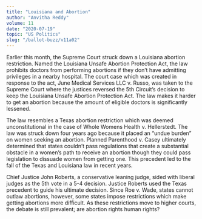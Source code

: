 ```yaml
---
title: "Louisiana and Abortion"
author: "Anvitha Reddy"
volume: 11
date: "2020-07-19"
topic: "US Politics"
slug: "/ballot-buzz/v11a02"
---
```


Earlier this month, the Supreme Court struck down a Louisiana abortion restriction. Named the Louisiana Unsafe Abortion Protection Act, the law prohibits doctors from performing abortions if they don’t have admitting privileges in a nearby hospital. The court case which was created in response to the act, June Medical Services LLC v. Russo, was taken to the Supreme Court where the justices reversed the 5th Circuit’s decision to keep the Louisiana Unsafe Abortion Protection Act. The law makes it harder to get an abortion because the amount of eligible doctors is significantly lessened.

The law resembles a Texas abortion restriction which was deemed unconstitutional in the case of Whole Womens Health v. Hellerstedt. The law was struck down four years ago because it placed an “undue burden” on women seeking an abortion. Planned Parenthood v. Casey ultimately determined that states couldn’t pass regulations that create a substantial obstacle in a women’s path to receive an abortion though they could pass legislation to dissuade women from getting one. This precedent led to the fall of the Texas and Louisiana law in recent years.

Chief Justice John Roberts, a conservative leaning judge, sided with liberal judges as the 5th vote in a 5-4 decision. Justice Roberts used the Texas precedent to guide his ultimate decision. Since Roe v. Wade, states cannot outlaw abortions, however, some states impose restrictions which make getting abortions more difficult. As these restrictions move to higher courts, the debate is still prevalent; are abortion rights human rights?